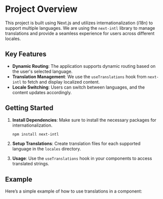 # Project Overview

This project is built using Next.js and utilizes internationalization (i18n) to support multiple languages. We are using the `next-intl` library to manage translations and provide a seamless experience for users across different locales.

## Key Features

- **Dynamic Routing**: The application supports dynamic routing based on the user's selected language.
- **Translation Management**: We use the `useTranslations` hook from `next-intl` to fetch and display localized content.
- **Locale Switching**: Users can switch between languages, and the content updates accordingly.

## Getting Started

1. **Install Dependencies**: Make sure to install the necessary packages for internationalization.

   ```bash
   npm install next-intl
   ```

2. **Setup Translations**: Create translation files for each supported language in the `locales` directory.

3. **Usage**: Use the `useTranslations` hook in your components to access translated strings.

## Example

Here’s a simple example of how to use translations in a component:
